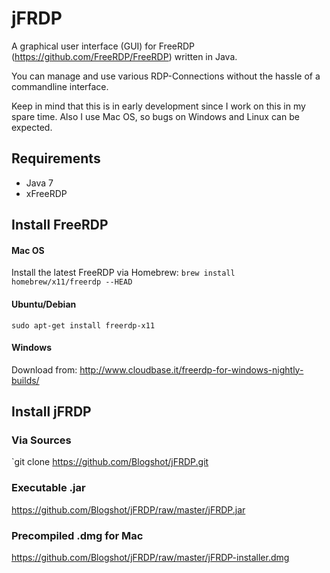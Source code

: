 # jFRDP

A graphical user interface (GUI) for FreeRDP (https://github.com/FreeRDP/FreeRDP) written in Java.

You can manage and use various RDP-Connections without the hassle of a commandline interface.

Keep in mind that this is in early development since I work on this in my spare time. Also I use Mac OS, so bugs on Windows and Linux can be expected.

## Requirements

- Java 7
- xFreeRDP

## Install FreeRDP

#### Mac OS
Install the latest FreeRDP via Homebrew:
`brew install homebrew/x11/freerdp --HEAD`

#### Ubuntu/Debian
`sudo apt-get install freerdp-x11`

#### Windows
Download from:
http://www.cloudbase.it/freerdp-for-windows-nightly-builds/

## Install jFRDP

### Via Sources
`git clone https://github.com/Blogshot/jFRDP.git

### Executable .jar
https://github.com/Blogshot/jFRDP/raw/master/jFRDP.jar

### Precompiled .dmg for Mac
https://github.com/Blogshot/jFRDP/raw/master/jFRDP-installer.dmg

